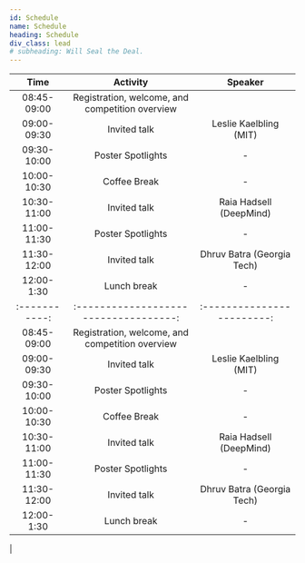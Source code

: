 ```yaml
---
id: Schedule
name: Schedule
heading: Schedule
div_class: lead
# subheading: Will Seal the Deal.
---
```


| Time   |      Activity      |  Speaker |
|:-----------:|:-----------------------------------:|:------------------------:|
| 08:45-09:00 | Registration, welcome, and competition overview |  |
| 09:00-09:30 | Invited talk                                    |  Leslie Kaelbling (MIT)  |
| 09:30-10:00 | Poster Spotlights                               |   -  |
| 10:00-10:30 | Coffee Break 									|   -  |
| 10:30-11:00 | Invited talk    							    |  Raia Hadsell (DeepMind) |
| 11:00-11:30 | Poster Spotlights                               |   -  |
| 11:30-12:00 | Invited talk    							    |  Dhruv Batra (Georgia Tech) |
| 12:00-1:30 | Lunch break                              		|   -  |
|:-----------:|:-----------------------------------:|:------------------------:|
| 08:45-09:00 | Registration, welcome, and competition overview |  |
| 09:00-09:30 | Invited talk                                    |  Leslie Kaelbling (MIT)  |
| 09:30-10:00 | Poster Spotlights                               |   -  |
| 10:00-10:30 | Coffee Break 									|   -  |
| 10:30-11:00 | Invited talk    							    |  Raia Hadsell (DeepMind) |
| 11:00-11:30 | Poster Spotlights                               |   -  |
| 11:30-12:00 | Invited talk    							    |  Dhruv Batra (Georgia Tech) |
| 12:00-1:30 | Lunch break                              		|   -  |
  |


